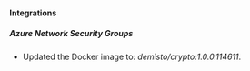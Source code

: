 
#### Integrations

##### Azure Network Security Groups
- Updated the Docker image to: *demisto/crypto:1.0.0.114611*.


